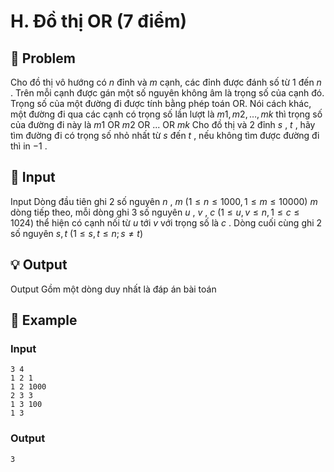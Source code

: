 # H. Đồ thị OR (7 điểm)

## 📖 Problem

Cho đồ thị vô hướng có
$n$
đỉnh và
$m$
cạnh, các đỉnh được đánh số từ 1 đến
$n$
. Trên mỗi cạnh được gán một số nguyên không âm là trọng số của cạnh đó. Trọng số của một đường đi được tính bằng phép toán OR.
Nói cách khác, một đường đi qua các cạnh có trọng số lần lượt là
$m1,m2, …,mk$
thì trọng số của đường đi này là
$m1$
OR
$m2$
OR ... OR
$mk$
Cho đồ thị và
$2$
đỉnh
$s$
,
$t$
, hãy tìm đường đi có trọng số nhỏ nhất từ
$s$
đến
$t$
, nếu không tìm được đường đi thì in
$- 1$
.


## 🧩 Input

Input
Dòng đầu tiên ghi 2 số nguyên
$n$
,
$m$
$(1 ≤n≤ 1000, 1 ≤m≤ 10000)$
$m$
dòng tiếp theo, mỗi dòng ghi
$3$
số nguyên
$u$
,
$v$
,
$c$
$(1 ≤u,v≤n, 1 ≤c≤ 1024)$
thể hiện có cạnh nối từ
$u$
tới
$v$
với trọng số là
$c$
.
Dòng cuối cùng ghi
$2$
số nguyên
$s,t$
$(1≤s,t≤n;s≠t)$


## 💡 Output

Output
Gồm một dòng duy nhất là đáp án bài toán


## 🧠 Example

### Input

```text
3 4
1 2 1
1 2 1000
2 3 3
1 3 100
1 3
```

### Output

```text
3
```


